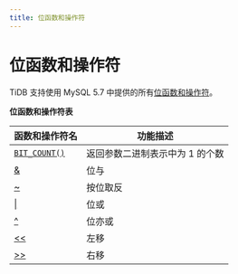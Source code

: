 ```yaml
---
title: 位函数和操作符
---
```


# 位函数和操作符

TiDB 支持使用 MySQL 5.7 中提供的所有[位函数和操作符](https://dev.mysql.com/doc/refman/5.7/en/bit-functions.html)。

**位函数和操作符表**

| 函数和操作符名 | 功能描述 |
| -------------- | ------------------------------------- |
| [`BIT_COUNT()`](https://dev.mysql.com/doc/refman/8.0/en/bit-functions.html#function_bit-count) | 返回参数二进制表示中为 1 的个数 |
| [&](https://dev.mysql.com/doc/refman/8.0/en/bit-functions.html#operator_bitwise-and) | 位与 |
| [~](https://dev.mysql.com/doc/refman/8.0/en/bit-functions.html#operator_bitwise-invert) | 按位取反 |
| [\|](https://dev.mysql.com/doc/refman/8.0/en/bit-functions.html#operator_bitwise-or) | 位或 |
| [^](https://dev.mysql.com/doc/refman/8.0/en/bit-functions.html#operator_bitwise-xor) | 位亦或 |
| [<<](https://dev.mysql.com/doc/refman/8.0/en/bit-functions.html#operator_left-shift) | 左移 |
| [>>](https://dev.mysql.com/doc/refman/8.0/en/bit-functions.html#operator_right-shift) | 右移 |
